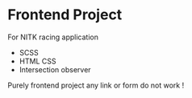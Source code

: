 # Frontend Project

For NITK racing application 

* SCSS
* HTML CSS
* Intersection observer

Purely frontend project any link or form do not work !
